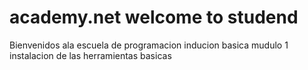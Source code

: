 # academy.net welcome to studend
Bienvenidos ala escuela de programacion inducion basica
mudulo 1 instalacion de las herramientas basicas
